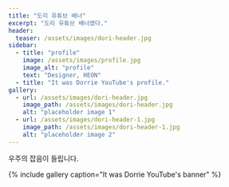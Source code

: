```yaml
---
title: "도리 유튜브 배너"
excerpt: "도리 유튜브 배너였다."
header:
  teaser: /assets/images/dori-header.jpg
sidebar:
  - title: "profile"
    image: /assets/images/profile.jpg
    image_alt: "profile"
    text: "Designer, HEON"
  - title: "It was Dorrie YouTube's profile."
gallery:
  - url: /assets/images/dori-header.jpg
    image_path: /assets/images/dori-header.jpg
    alt: "placeholder image 1"
  - url: /assets/images/dori-header-1.jpg
    image_path: /assets/images/dori-header-1.jpg
    alt: "placeholder image 2"
---
```


우주의 잡음이 들립니다.

{% include gallery caption="It was Dorrie YouTube's banner" %}

